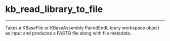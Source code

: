 # kb_read_library_to_file
---

Takes a KBaseFile or KBaseAssembly PairedEndLibrary workspace object as
input and produces a FASTQ file along with file metadata.